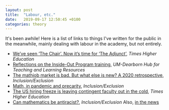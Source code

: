 ```yaml
---
layout: post
title:  "Labour, etc."
date:   2019-09-17 12:50:45 +0100
categories: theory
---
```


It's been awhile! Here is a list of links to things I've written for the public in the meanwhile, mainly dealing with labour in the academy, but not entirely.
- [We’ve seen ‘The Chair’. Now it’s time for ‘The Adjunct’](https://www.timeshighereducation.com/blog/weve-seen-chair-now-its-time-adjunct), *Times Higher Education*
- [Reflections on the Inside-Out Program training](https://dearbornhub.net/?p=1018), *UM-Dearborn Hub for Teaching and Learning Resources*
- [The mathjob market is bad. But what else is new? A 2020 retrospective](https://blogs.ams.org/inclusionexclusion/2021/02/01/the-mathjob-market-is-bad-but-what-else-is-new-a-2020-retrospective/), *Inclusion/Exclusion*
- [Math, in pandemic and precarity]("https://blogs.ams.org/inclusionexclusion/2020/06/30/math-in-pandemic-and-precarity/"), <i>Inclusion/Exclusion</i>
- [The US hiring freeze is leaving contingent faculty out in the cold](https://www.timeshighereducation.com/opinion/us-hiring-freeze-leaving-contingent-faculty-out-cold), <i>Times Higher Education</i>
- [Can mathematics be antiracist?](https://blogs.ams.org/inclusionexclusion/2020/01/31/can-mathematics-be-antiracist/), *Inclusion/Exclusion*
Also, [in the news](https://www.gazettenet.com/How-tenants-organized-around-a-rent-increase-35926429)